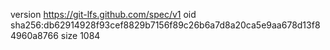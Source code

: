 version https://git-lfs.github.com/spec/v1
oid sha256:db62914928f93cef8829b7156f89c26b6a7d8a20ca5e9aa678d13f84960a8766
size 1084
